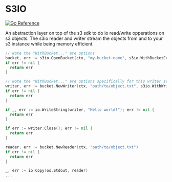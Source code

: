 # S3IO

[![Go Reference](https://pkg.go.dev/badge/github.com/jobstoit/s3io/v2.svg)](https://pkg.go.dev/github.com/jobstoit/s3io/v2)

An abstraction layer on top of the s3 sdk to do io read/write opperations on s3 objects.
The s3io reader and writer stream the objects from and to your s3 instance while being memory efficient.

```go
// Note the "WithBucket..." are options
bucket, err := s3io.OpenBucket(ctx, "my-bucket-name", s3io.WithBucketCredentials(accessKey, secretKey))
if err != nil {
  return err
}

// Note the "WithBucket..." are options specifically for this writer session
writer, err := bucket.NewWriter(ctx, "path/to/object.txt", s3io.WithWriterRetries(3))
if err != nil {
  return err
}

if _, err := io.WriteString(writer, "Hello world!"); err != nil {
  return err
}

if err := writer.Close(); err != nil {
  return err 
}

reader, err := bucket.NewReader(ctx, "path/to/object.txt")
if err != nil {
  return err
}

_, err := io.Copy(os.Stdout, reader)
...
```
